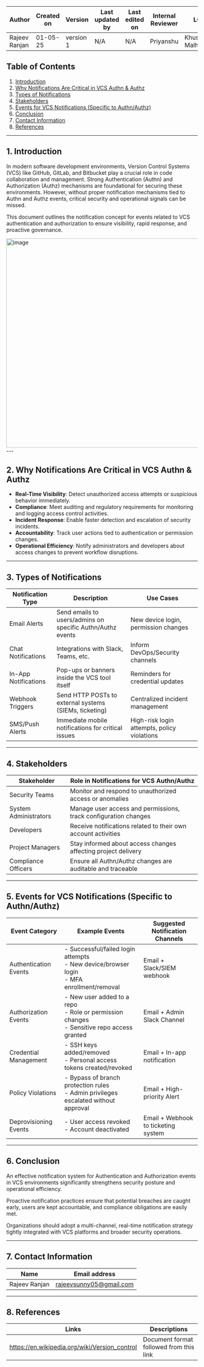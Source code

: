





| Author          | Created on | Version   | Last updated by | Last edited on | Internal Reviewer | L0     | L1      | L2     |
|-----------------|------------|-----------|------------------|----------------|--------------------|--------|---------|--------|
| Rajeev Ranjan | 01-05-25   | version 1 | N/A              | N/A            | Priyanshu          | Khushi Malhotra | Mukul Joshi| Piyush Upadhyay|# VCS Authentication & Authorization Notifications

## Table of Contents

1. [Introduction](#1-introduction)  
2. [Why Notifications Are Critical in VCS Authn & Authz](#2-why-notifications-are-critical-in-vcs-authn--authz)  
3. [Types of Notifications](#3-types-of-notifications)  
4. [Stakeholders](#4-stakeholders)  
5. [Events for VCS Notifications (Specific to Authn/Authz)](#5-events-for-vcs-notifications-specific-to-authnauthz)  
6. [Conclusion](#6-conclusion)  
7. [Contact Information](#7-contact-information)  
8. [References](#8-references)  

---

## 1. Introduction

In modern software development environments, Version Control Systems (VCS) like GitHub, GitLab, and Bitbucket play a crucial role in code collaboration and management. Strong Authentication (Authn) and Authorization (Authz) mechanisms are foundational for securing these environments. However, without proper notification mechanisms tied to Authn and Authz events, critical security and operational signals can be missed.

This document outlines the notification concept for events related to VCS authentication and authorization to ensure visibility, rapid response, and proactive governance.

<img width="550" alt="image" src="https://github.com/user-attachments/assets/0a7864c7-e422-4df5-8968-bb3068ffe792">
---

## 2. Why Notifications Are Critical in VCS Authn & Authz

- **Real-Time Visibility**: Detect unauthorized access attempts or suspicious behavior immediately.  
- **Compliance**: Meet auditing and regulatory requirements for monitoring and logging access control activities.  
- **Incident Response**: Enable faster detection and escalation of security incidents.  
- **Accountability**: Track user actions tied to authentication or permission changes.  
- **Operational Efficiency**: Notify administrators and developers about access changes to prevent workflow disruptions.

---

## 3. Types of Notifications

| Notification Type    | Description                                      | Use Cases                                  |
|----------------------|--------------------------------------------------|--------------------------------------------|
| Email Alerts         | Send emails to users/admins on specific Authn/Authz events | New device login, permission changes |
| Chat Notifications   | Integrations with Slack, Teams, etc.             | Inform DevOps/Security channels            |
| In-App Notifications | Pop-ups or banners inside the VCS tool itself    | Reminders for credential updates           |
| Webhook Triggers     | Send HTTP POSTs to external systems (SIEMs, ticketing) | Centralized incident management     |
| SMS/Push Alerts      | Immediate mobile notifications for critical issues | High-risk login attempts, policy violations |

---

## 4. Stakeholders

| Stakeholder         | Role in Notifications for VCS Authn/Authz                         |
|---------------------|-------------------------------------------------------------------|
| Security Teams      | Monitor and respond to unauthorized access or anomalies           |
| System Administrators | Manage user access and permissions, track configuration changes |
| Developers          | Receive notifications related to their own account activities     |
| Project Managers    | Stay informed about access changes affecting project delivery     |
| Compliance Officers | Ensure all Authn/Authz changes are auditable and traceable        |

---

## 5. Events for VCS Notifications (Specific to Authn/Authz)

| Event Category         | Example Events                                                                 | Suggested Notification Channels       |
|------------------------|----------------------------------------------------------------------------------|---------------------------------------|
| Authentication Events  | - Successful/failed login attempts<br>- New device/browser login<br>- MFA enrollment/removal | Email + Slack/SIEM webhook    |
| Authorization Events   | - New user added to a repo<br>- Role or permission changes<br>- Sensitive repo access granted | Email + Admin Slack Channel |
| Credential Management  | - SSH keys added/removed<br>- Personal access tokens created/revoked            | Email + In-app notification           |
| Policy Violations      | - Bypass of branch protection rules<br>- Admin privileges escalated without approval | Email + High-priority Alert     |
| Deprovisioning Events  | - User access revoked<br>- Account deactivated                                  | Email + Webhook to ticketing system   |

---

## 6. Conclusion

An effective notification system for Authentication and Authorization events in VCS environments significantly strengthens security posture and operational efficiency.

Proactive notification practices ensure that potential breaches are caught early, users are kept accountable, and compliance obligations are easily met.

Organizations should adopt a multi-channel, real-time notification strategy tightly integrated with VCS platforms and broader security operations.

---

## 7. Contact Information

| Name         | Email address          |
|--------------|------------------------|
| Rajeev Ranjan          |     rajeevsunny05@gmail.com |
---

## 8. References

| Links                                             | Descriptions                                                    |
|---------------------------------------------------|-----------------------------------------------------------------|
| https://en.wikipedia.org/wiki/Version_control | Document format followed from this link                         |  
